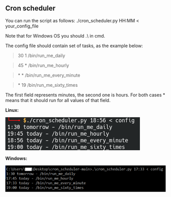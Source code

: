 ## Cron scheduler

You can run the script as follows: ./cron_scheduler.py HH:MM < your_config_file

Note that for Windows OS you should \.\ in cmd. 

The config file should contain set of tasks, as the example below:

> 30 1 /bin/run_me_daily

> 45 \* /bin/run_me_hourly

> \* \* /bin/run_me_every_minute

> \* 19 /bin/run_me_sixty_times

The first field represents minutes, the second one is hours.
For both cases \* means that it should run for all values of that field.

**Linux:**

![Image of Spreadsheet](https://github.com/georgi-i/cron_scheduler/blob/main/samples/linux_sample.png)

**Windows:**

![Image of Spreadsheet](https://github.com/georgi-i/cron_scheduler/blob/main/samples/windows_sample.png)





